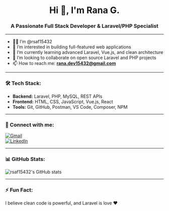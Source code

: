 <h1 align="center">Hi 👋, I'm Rana G.</h1>
<h3 align="center">A Passionate Full Stack Developer & Laravel/PHP Specialist</h3>

---

- 👨‍💻 I’m @rsaf15432  
- 👀 I’m interested in building full-featured web applications  
- 🌱 I’m currently learning advanced Laravel, Vue.js, and clean architecture  
- 💞️ I’m looking to collaborate on open source Laravel and PHP projects  
- 📫 How to reach me: **rana.dev15432@gmail.com**

---

### 🛠️ Tech Stack:
- **Backend:** Laravel, PHP, MySQL, REST APIs  
- **Frontend:** HTML, CSS, JavaScript, Vue.js, React  
- **Tools:** Git, GitHub, Postman, VS Code, Composer, NPM  

---

### 🔗 Connect with me:
[![Gmail](https://img.shields.io/badge/Gmail-D14836?style=flat&logo=gmail&logoColor=white)](mailto:rana.dev15432@gmail.com)  
[![LinkedIn](https://img.shields.io/badge/LinkedIn-0A66C2?style=flat&logo=linkedin&logoColor=white)](https://www.linkedin.com/in/your-link) <!-- Replace with your LinkedIn -->

---

### 📊 GitHub Stats:
![rsaf15432's GitHub stats](https://github-readme-stats.vercel.app/api?username=rsaf15432&show_icons=true&theme=radical)

---

### ⚡ Fun Fact:
I believe clean code is powerful, and Laravel is love ❤️

